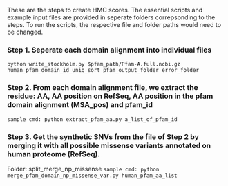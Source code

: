 These are the steps to create HMC scores. The essential scripts and example input files are provided in seperate folders correpsonding to the steps. To run the scripts, the respective file and folder paths would need to be changed.

### Step 1. Seperate each domain alignment into individual files

```python write_stockholm.py $pfam_path/Pfam-A.full.ncbi.gz human_pfam_domain_id_uniq_sort pfam_output_folder error_folder```


### Step 2. From each domain alignment file, we extract the residue: AA, AA position on RefSeq, AA position in the pfam domain alignment (MSA_pos) and pfam_id


```sample cmd: python extract_pfam_aa.py a_list_of_pfam_id```

### Step 3. Get the synthetic SNVs from the file of Step 2 by merging it with all possible missense variants annotated on human proteome (RefSeq). 

Folder: split_merge_np_missense
```sample cmd: python merge_pfam_domain_np_missense_var.py human_pfam_aa_list```

